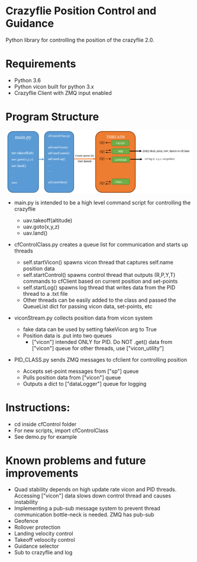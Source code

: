 # Crazyflie Position Control and Guidance

Python library for controlling the position of the crazyflie 2.0. 

# Requirements
- Python 3.6
- Python vicon built for python 3.x
- Crazyflie Client with ZMQ input enabled

# Program Structure

![alt text](/Documentation/flowchart.PNG)
- main.py is intended to be a high level command script for controlling the crazyflie
	- uav.takeoff(altitude)
	- uav.goto(x,y,z)
	- uav.land()

- cfControlClass.py creates a queue list for communication and starts up threads
	- self.startVicon() spawns vicon thread that captures self.name position data
	- self.startControl() spawns control thread that outputs (R,P,Y,T) commands to cfClient based on current position and set-points
	- self.startLog() spawns log thread that writes data from the PID thread to a .txt file
	- Other threads can be easily added to the class and passed the QueueList dict for passing vicon data, set-points, etc

- viconStream.py collects position data from vicon system
	- fake data can be used by setting fakeVicon arg to True
	- Position data is .put into two queues
		- ["vicon"] intended ONLY for PID. Do NOT .get() data from ["vicon"] queue for other threads, use ["vicon_utility"]

- PID_CLASS.py sends ZMQ messages to cfclient for controlling position
	- Accepts set-point messages from ["sp"] queue
	- Pulls position data from ["vicon"] queue
	- Outputs a dict to ["dataLogger"] queue for logging




# Instructions:
- cd inside cfControl folder
- For new scripts, import cfControlClass
- See demo.py for example
 

# Known problems and future improvements
- Quad stability depends on high update rate vicon and PID threads. Accessing ["vicon"] data slows down control thread and causes instability
- Implementing a pub-sub message system to prevent thread communication bottle-neck is needed. ZMQ has pub-sub
- Geofence
- Rollover protection
- Landing velocity control
- Takeoff veloocity control
- Guidance selector
- Sub to crazyflie and log
